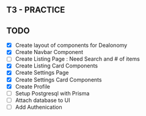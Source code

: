 ## T3 - PRACTICE

## TODO

- [x] Create layout of components for Dealonomy
- [x] Create Navbar Component
- [ ] Create Listing Page : Need Search and # of items
- [x] Create Listing Card Components
- [x] Create Settings Page
- [x] Create Settings Card Components
- [x] Create Profile
- [ ] Setup Postgresql with Prisma
- [ ] Attach database to UI
- [ ] Add Authenication
